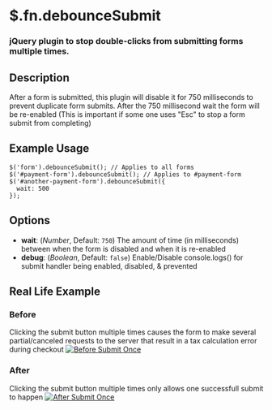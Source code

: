 # $.fn.debounceSubmit

### jQuery plugin to stop double-clicks from submitting forms multiple times.

## Description

After a form is submitted, this plugin will disable it for 750 milliseconds to prevent duplicate form submits. After the 750 millisecond wait the form will be re-enabled (This is important if some one uses "Esc" to stop a form submit from completing)

<!-- **debounce**
[dee-bouns] describes rate-limiting or throttling the frequency of a method's execution.

**debounceSubmit**
[*dee* bouns *suh* b-mit] limits a form-submit from occuring if the form has attempted to be submitted in the past *N* milliseconds -->

## Example Usage

```
$('form').debounceSubmit(); // Applies to all forms
$('#payment-form').debounceSubmit(); // Applies to #payment-form
$('#another-payment-form').debounceSubmit({
  wait: 500
});
```

## Options

* **wait**: (_Number_, Default: `750`) The amount of time (in milliseconds) between when the form is disabled and when it is re-enabled
* **debug**: (_Boolean_, Default: `false`) Enable/Disable console.logs() for submit handler being enabled, disabled, & prevented

## Real Life Example

### Before

Clicking the submit button multiple times causes the form to make several partial/canceled requests to the server that result in a tax calculation error during checkout
[![Before Submit Once](/assets/example-before.gif)](http://recordit.co/hfOQiNORbn)

### After

Clicking the submit button multiple times only allows one successfull submit to happen
[![After Submit Once](/assets/example-after.gif)](http://recordit.co/0Nf8XElNpX)